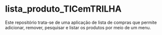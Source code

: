# lista_produto_TICemTRILHA
 Este repositório trata-se de uma aplicação de lista de compras que permite adicionar, remover, pesquisar e listar os produtos por meio de um menu.
